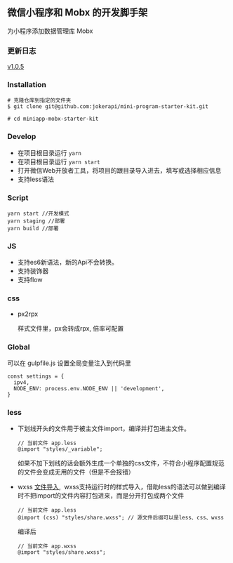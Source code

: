 ## 微信小程序和 Mobx 的开发脚手架
为小程序添加数据管理库 Mobx

### 更新日志
[v1.0.5](docs/v1.0.5.md)

###  Installation

```
# 克隆仓库到指定的文件夹
$ git clone git@github.com:jokerapi/mini-program-starter-kit.git

# cd miniapp-mobx-starter-kit
```

### Develop
* 在项目根目录运行 `yarn`
* 在项目根目录运行 `yarn start`
* 打开微信Web开放者工具，将项目的跟目录导入进去，填写或选择相应信息
* 支持less语法

### Script
```
yarn start //开发模式
yarn staging //部署
yarn build //部署
```

### JS
* 支持es6新语法，新的Api不会转换。
* 支持装饰器
* 支持flow

### css
* px2rpx

  样式文件里，px会转成rpx, 倍率可配置


### Global
可以在 gulpfile.js 设置全局变量注入到代码里
```
const settings = {
  ipv4,
  NODE_ENV: process.env.NODE_ENV || 'development',
}
```
### less
* 下划线开头的文件用于被主文件import，编译并打包进主文件。
  ```
  // 当前文件 app.less
  @import "styles/_variable";
  ```
  如果不加下划线的话会额外生成一个单独的css文件，不符合小程序配置规范的文件会变成无用的文件（但是不会报错）

* wxss [文件导入](https://developers.weixin.qq.com/miniprogram/dev/framework/view/wxss.html#样式导入),
  wxss支持运行时的样式导入，借助less的语法可以做到编译时不把import的文件内容打包进来，而是分开打包成两个文件
  ```
  // 当前文件 app.less
  @import (css) "styles/share.wxss"; // 源文件后缀可以是less、css、wxss
  ```
  编译后
  ```
  // 当前文件 app.wxss
  @import "styles/share.wxss";
  ```
